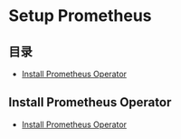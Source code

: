 # Setup Prometheus

## 目录
- [Install Prometheus Operator](#install-prometheus-operator)


## Install Prometheus Operator
- [Install Prometheus Operator](./script/01-prometheus-helm-install.sh)